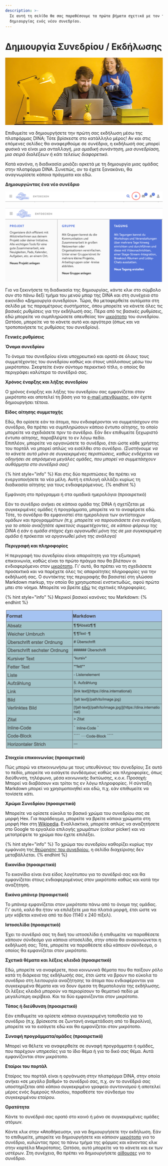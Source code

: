 ```yaml
---
description: >-
  Σε αυτή τη σελίδα θα σας παραθέσουμε τα πρώτα βήματα σχετικά με τον τρόπο
  δημιουργίας ενός νέου συνεδρίου.
---
```


# Δημιουργία Συνεδρίου / Εκδήλωσης

![](../../.gitbook/assets/gitbook_dolmetschen_750x320.jpg)


Επιθυμείτε να δημιουργήσετε την πρώτη σας εκδήλωση μέσω της πλατφόρμας DINA; Τότε βρίσκεστε στο κατάλληλο μέρος! Αν και στις επόμενες σελίδες θα αναφερθούμε σε συνέδρια, η εκδήλωσή σας μπορεί φυσικά να είναι μια _ανταλλαγή, μια ομαδική συνάντηση, μια συνεδρίαση, μια σειρά διαλέξεων ή κάτι τελείως διαφορετικό._

Κατά κανόνα, η διαδικασία μοιάζει αρκετά με τη δημιουργία μιας ομάδας στην πλατφόρμα DINA. Συνεπώς, αν το έχετε ξανακάνει, θα αναγνωρίσετε κάποια πράγματα και εδώ.

**Δημιουργώντας ένα νέο συνέδριο**

![](../../.gitbook/assets/plus-symbol.png)

![](../../.gitbook/assets/tagung-erstellen.png)

Για να ξεκινήσετε τη διαδικασία της δημιουργίας, κάντε κλικ στο σύμβολο συν στο πάνω δεξί τμήμα του μενού μπαρ της DINA και στη συνέχεια στο εικονίδιο «Δημιουργία συνεδρίου». Τώρα, θα μεταφερθείτε αυτόματα στη σελίδα με τις παραμέτρους συστήματος, όπου μπορείτε να κάνετε όλες τις βασικές ρυθμίσεις για την εκδήλωσή σας. Πέρα από τις βασικές ρυθμίσεις, εδώ μπορείτε να συμπληρώσετε απευθείας τον [μικρότοπο](https://app.gitbook.com/@dina-international/s/manual/~/drafts/-Macn4LwR-2eep8U9lPr/v/gre/funktionalitaeten/start/microsite) του συνεδρίου. Ωστόσο, μπορείτε να το κάνετε αυτό και αργότερα \(όπως και να τροποποιήσετε τις ρυθμίσεις του συνεδρίου\).

**Γενικές ρυθμίσεις**

**Όνομα συνεδρίου**

Το όνομα του συνεδρίου είναι υποχρεωτικό και ορατό σε όλους τους συμμετέχοντες του συνεδρίου καθώς και στους υπόλοιπους μέσω του μικρότοπου. Σκεφτείτε έναν σύντομο περιεκτικό τίτλο, ο οποίος θα περιγράφει καλύτερα το συνέδριό σας.

**Χρόνος έναρξης και λήξης συνεδρίου**

Ο χρόνος έναρξης και λήξης του συνεδρίου σας εμφανίζεται στον μικρότοπο και αποτελεί τη βάση για τα [e-mail υπενθύμισης](https://app.gitbook.com/@dina-international/s/manual/~/drafts/-Macn4LwR-2eep8U9lPr/v/gre/funktionalitaeten/teilnehmendenmanagement/erinnerungsmails), εάν έχετε δημιουργήσει τέτοια.

**Είδος αίτησης συμμετοχής**

Εδώ, θα ορίσετε εάν τα άτομα, που ενδιαφέρονται να συμμετάσχουν στο συνέδριο, θα πρέπει να συμπληρώσουν κάποιο έντυπο αίτησης, το οποίο μπορείτε να σχεδιάσετε πριν το συνέδριο. Εάν δεν επιθυμείτε ξεχωριστό έντυπο αίτησης, παραβλέψτε το εν λόγω πεδίο.  
Επιπλέον, μπορείτε να οργανώσετε το συνέδριο, έτσι ώστε κάθε χρήστης του πορτάλ να μπορεί απλώς να εισέλθει στο συνέδριο. _\(Συστήνουμε να το κάνετε αυτό μόνο σε συγκεκριμένες περιπτώσεις, καθώς ενδέχεται να οδηγήσει σε απρόσμενα μεγάλες ομάδες, που μπορεί να συμμετάσχουν αυθόρμητα στο συνέδριό σας\)_

{% hint style="info" %}
Και στις δύο περιπτώσεις θα πρέπει να ενεργοποιήσετε τα νέα μέλη. Αυτή η επιλογή αλλάζει κυρίως τη διαδικασία αίτησης για τους ενδιαφερόμενους.
{% endhint %}

Εμφάνιση στο πρόγραμμα ή στα ομαδικά ημερολόγια \(προαιρετικό\)

Εάν το συνέδριο ανήκει σε κάποια ομάδα της DINA ή σχετίζεται με συγκεκριμένες ομάδες ή προγράμματα, μπορείτε να το αναφέρετε εδώ. Τότε, το συνέδριο θα εμφανιστεί στα ημερολόγια των αντίστοιχων ομάδων και προγραμμάτων _\(π.χ. μπορείτε να παρουσιάσετε ένα συνέδριο, για το οποίο αναζητάτε αρκετούς συμμετέχοντες, σε κάποιο φόρουμ της DINA ή εάν η ομάδα στόχος έχει οργανωθεί μόνη της σε μια συγκεκριμένη ομάδα ή πρόκειται να οργανωθεί μόνη της ανάλογα\)_

**Περιγραφή και πληροφορίες**

Η περιγραφή του συνεδρίου είναι απαραίτητη για την εξωτερική επικοινωνία, καθώς είναι το πρώτο πράγμα που θα βλέπουν οι ενδιαφερόμενοι στον [μικρότοπο](https://app.gitbook.com/@dina-international/s/manual/~/drafts/-Macn4LwR-2eep8U9lPr/v/gre/funktionalitaeten/start/microsite). Γι’ αυτό, θα πρέπει να τη σχεδιάσετε προσεκτικά και να παρέχετε όλες τις απαραίτητες πληροφορίες για την εκδήλωσή σας. Ο συντάκτης της περιγραφής θα βασιστεί στη γλώσσα Markdown markup, την οποία θα χρησιμοποιεί ενστικτωδώς, αφού πρώτα μπει στο νόημα. Μπορείτε να βρείτε [εδώ](https://cmsstash.de/website-praxis/markdown-fur-webseiten) τις σχετικές πληροφορίες.

{% hint style="info" %}
Μερικοί βασικοί κανόνες του Markdown:
{% endhint %}

![&#x3A3;&#x3CD;&#x3BD;&#x3C4;&#x3B1;&#x3BE;&#x3B7; Markdown](../../.gitbook/assets/markdown.png)

**Στοιχεία επικοινωνίας \(προαιρετικό\)**

Πώς μπορώ να επικοινωνήσω με τους υπευθύνους του συνεδρίου; Σε αυτό το πεδίο, μπορείτε να εισάγετε συνδέσμους καθώς και πληροφορίες, όπως διεύθυνση, τηλέφωνο, μέσα κοινωνικής δικτύωσης, κ.ο.κ. Προσοχή: Μπορεί να διαβάσουν και τρίτοι τις εν λόγω πληροφορίες. Η σύνταξη Markdown μπορεί να χρησιμοποιηθεί και εδώ, π.χ. εάν επιθυμείτε να τονίσετε κάτι.

**Χρώμα Συνεδρίου \(προαιρετικό\)**

Μπορείτε να ορίσετε εύκολα το βασικό χρώμα του συνεδρίου σας σε μορφή Hex. Για παράδειγμα, μπορείτε να βρείτε κάποια χρώματα στη μορφή Hex στη [Wikipedia](https://de.wikipedia.org/wiki/Hexadezimale_Farbdefinition). Εναλλακτικά, μπορείτε απλώς να αναζητήσετε στο Google το εργαλείο επιλογής χρωμάτων \(colour picker\) και να μετατρέψετε το χρώμα που έχετε επιλέξει.

{% hint style="info" %}
Το χρώμα του συνεδρίου καθορίζει κυρίως την εμφάνιση της[ θεώρησης του συνεδρίου](https://app.gitbook.com/@dina-international/s/manual/~/drafts/-Macn4LwR-2eep8U9lPr/v/gre/funktionalitaeten/uebersicht/tagungsansicht), η σελίδα διαχείρισης δεν μεταβάλλεται.
{% endhint %}

**Εικονίδιο \(προαιρετικό\)**

Το εικονίδιο είναι ένα είδος λογότυπου για το συνέδριό σας και θα εμφανίζεται στους ενδιαφερομένους στον μικρότοπο καθώς και κατά την αναζήτηση.

**Εικόνα μπάνερ \(προαιρετικό\)**

Το μπάνερ εμφανίζεται στον μικρότοπο πάνω από το όνομα της ομάδας. Γι’ αυτό, καλό θα ήταν να επιλέξετε μια πιο πλατιά μορφή, έτσι ώστε να μην κόβεται κανένα από τα δύο \(1140 x 240 πίξελ\).

**Ιστοσελίδα \(προαιρετικό\)**

Έχει το συνέδριό σας τη δική του ιστοσελίδα ή επιθυμείτε να παραθέσετε κάποιον σύνδεσμο για κάποια ιστοσελίδα, στην οποία θα ανακοινώνεται η εκδήλωσή σας; Τότε, μπορείτε να παραθέσετε εδώ κάποιον σύνδεσμο, ο οποίος θα εμφανίζεται στον μικρότοπο.

**Σχετικά θέματα και λέξεις κλειδιά \(προαιρετικό\)**

Εδώ, μπορείτε να αναφέρετε, ποια κοινωνικά θέματα που θα παίξουν ρόλο κατά τη διάρκεια της εκδήλωσής σας, έτσι ώστε να βρουν πιο εύκολα το συνέδριο στη λειτουργία αναζήτησης τα άτομα που ενδιαφέρονται για συγκεκριμένα θέματα και να δουν άμεσα τη θεματολογία της εκδήλωσης. Οι λέξεις κλειδιά μπορούν να περιορίσουν το θεματικό πεδίο με μεγαλύτερη ακρίβεια. Και τα δύο εμφανίζονται στον μικρότοπο.

**Τόπος ή διεύθυνση \(προαιρετικό\)**

Εάν επιθυμείτε να ορίσετε κάποια συγκεκριμένη τοποθεσία για το συνέδριο \(π.χ. βρίσκεστε σε ζωντανή αναμετάδοση από το Βερολίνο\), μπορείτε να το εισάγετε εδώ και θα εμφανίζεται στον μικρότοπο.



**Συναφή προγράμματα/ομάδες \(προαιρετικό\)**

Μπορεί να θέλετε να αναφερθείτε σε συναφή προγράμματα ή ομάδες, που παρέχουν υπηρεσίες για το ίδιο θέμα ή για το δικό σας θέμα. Αυτά εμφανίζονται στον μικρότοπο.

**Εταίροι του πορτάλ**

Εταίρος του πορτάλ είναι η οργάνωση στην πλατφόρμα DINA, στην οποία ανήκει «σε μεγάλο βαθμό» το συνέδριό σας, π.χ. αν το συνέδριό σας υποστηρίζεται από κάποιο συγκεκριμένο γραφείο συντονισμού ή αποτελεί μέρος ενός διμερούς πλαισίου, παραθέστε τον σύνδεσμο του συγκεκριμένου εταίρου.

**Ορατότητα**

Κάντε το συνέδριό σας ορατό στο κοινό ή μόνο σε συγκεκριμένες ομάδες ατόμων.

Κάντε κλικ στην «Αποθήκευση», για να δημιουργήσετε την εκδήλωση. Εάν το επιθυμείτε, μπορείτε να δημιουργήσετε και κάποιον [μικρότοπο](https://app.gitbook.com/@dina-international/s/manual/~/drafts/-Macn4LwR-2eep8U9lPr/v/gre/funktionalitaeten/start/microsite) για το συνέδριο, κυλώντας προς το πάνω τμήμα της φόρμας και κάνοντας κλικ στην καρτέλα Μικρότοπος. Ωστόσο, αυτό μπορείτε να το κάνετε και εκ των υστέρων. Στη συνέχεια, θα πρέπει να δημιουργήσετε [αίθουσες](https://app.gitbook.com/@dina-international/s/manual/~/drafts/-Macn4LwR-2eep8U9lPr/v/gre/funktionalitaeten/rooms) για το συνέδριο.

